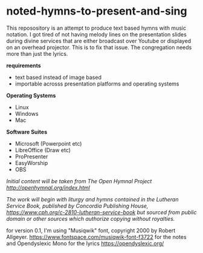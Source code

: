 # noted-hymns-to-present-and-sing

This reposository is an attempt to produce text based hymns with music notation.  I got tired of not having melody lines on the presentation slides during divine services that are either broadcast over Youtube or displayed on an overhead projector.  This is to fix that issue.  The congregation needs more than just the lyrics.

**requirements**
- text based instead of image based
- importable acrosss presentation platforms and operating systems

**Operating Systems**
- Linux
- Windows
- Mac
  
**Software Suites**
- Microsoft (Powerpoint etc)
- LibreOffice (Draw etc)
- ProPresenter
- EasyWorship
- OBS

*Initial content will be taken from The Open Hymnal Project http://openhymnal.org/index.html*
  
*The work will begin with liturgy and hymns contained in the Lutheran Service Book, published by Concordia Publishing House, https://www.cph.org/c-2810-lutheran-service-book but sourced from public domain or other sources which authorize copying without royalties.*


for version 0.1, I'm using "Musiqwik" font, copyright 2000 by Robert Allgeyer. https://www.fontspace.com/musiqwik-font-f3722 for the notes and Opendyslexic Mono for the lyrics https://opendyslexic.org/

